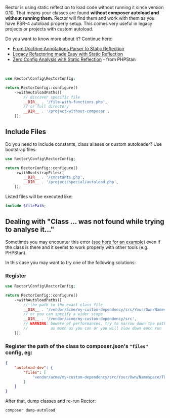 Rector is using static reflection to load code without running it since version 0.10. That means your classes are found **without composer autoload and without running them**. Rector will find them and work with them as you have PSR-4 autoload properly setup. This comes very useful in legacy projects or projects with custom autoload.

Do you want to know more about it? Continue here:

- [From Doctrine Annotations Parser to Static Reflection](https://getrector.com/blog/from-doctrine-annotations-parser-to-static-reflection)
- [Legacy Refactoring made Easy with Static Reflection](https://getrector.com/blog/2021/03/15/legacy-refactoring-made-easy-with-static-reflection)
- [Zero Config Analysis with Static Reflection](https://phpstan.org/blog/zero-config-analysis-with-static-reflection) - from PHPStan

<br>

```php
use Rector\Config\RectorConfig;

return RectorConfig::configure()
    ->withAutoloadPaths([
        // discover specific file
        __DIR__ . '/file-with-functions.php',
        // or full directory
        __DIR__ . '/project-without-composer',
    ]);
```

## Include Files

Do you need to include constants, class aliases or custom autoloader? Use bootstrap files:


```php
use Rector\Config\RectorConfig;

return RectorConfig::configure()
    ->withBootstrapFiles([
        __DIR__ . '/constants.php',
        __DIR__ . '/project/special/autoload.php',
    ]);
```

Listed files will be executed like:

```php
include $filePath;
```

## Dealing with "Class ... was not found while trying to analyse it..."

Sometimes you may encounter this error ([see here for an example](https://github.com/rectorphp/rector/issues/6688)) even if the class is there and it seems to work properly with other tools (e.g. PHPStan).

In this case you may want to try one of the following solutions:

### Register

```php
use Rector\Config\RectorConfig;

return RectorConfig::configure()
    ->withAutoloadPaths([
        // the path to the exact class file
        __DIR__ . '/vendor/acme/my-custom-dependency/src/Your/Own/Namespace/TheAffectedClass.php',
        // or you can specify a wider scope
        __DIR__ . '/vendor/acme/my-custom-dependency/src',
        // WARNING: beware of performances, try to narrow down the path
        //          as much as you can or you will slow down each run
    ]);
```

### Register the path of the class to composer.json's `"files"` config, eg:

```json
{
    "autoload-dev": {
        "files": [
            "vendor/acme/my-custom-dependency/src/Your/Own/Namespace/TheAffectedClass.php"
        ]
    }
}
```

After that, dump classes and re-run Rector:

```bash
composer dump-autoload
```
